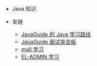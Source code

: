 
* Java 知识


* 友链

  * [JavaGuide 的 Java 学习路线](https://snailclimb.gitee.io/javaguide/#/)
  * [JavaGuide 面试突击版](https://snailclimb.gitee.io/javaguide-interview/#/)
  * [mall 学习](http://www.macrozheng.com/#/)
  * [EL-ADMIN 学习](https://el-admin.vip/)

  

